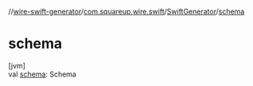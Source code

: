 //[wire-swift-generator](../../../index.md)/[com.squareup.wire.swift](../index.md)/[SwiftGenerator](index.md)/[schema](schema.md)

# schema

[jvm]\
val [schema](schema.md): Schema
